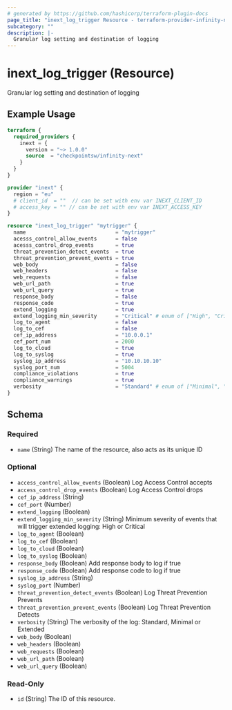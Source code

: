 ```yaml
---
# generated by https://github.com/hashicorp/terraform-plugin-docs
page_title: "inext_log_trigger Resource - terraform-provider-infinity-next"
subcategory: ""
description: |-
  Granular log setting and destination of logging
---
```


# inext_log_trigger (Resource)

Granular log setting and destination of logging

## Example Usage

```terraform
terraform {
  required_providers {
    inext = {
      version = "~> 1.0.0"
      source  = "checkpointsw/infinity-next"
    }
  }
}

provider "inext" {
  region = "eu"
  # client_id  = ""  // can be set with env var INEXT_CLIENT_ID
  # access_key = "" // can be set with env var INEXT_ACCESS_KEY
}

resource "inext_log_trigger" "mytrigger" {
  name                             = "mytrigger"
  acesss_control_allow_events      = false
  acesss_control_drop_events       = true
  threat_prevention_detect_events  = true
  threat_prevention_prevent_events = true
  web_body                         = false
  web_headers                      = false
  web_requests                     = false
  web_url_path                     = true
  web_url_query                    = true
  response_body                    = false
  response_code                    = true
  extend_logging                   = true
  extend_logging_min_severity      = "Critical" # enum of ["High", "Critical"]
  log_to_agent                     = false
  log_to_cef                       = false
  cef_ip_address                   = "10.0.0.1"
  cef_port_num                     = 2000
  log_to_cloud                     = true
  log_to_syslog                    = true
  syslog_ip_address                = "10.10.10.10"
  syslog_port_num                  = 5004
  compliance_violations            = true
  compliance_warnings              = true
  verbosity                        = "Standard" # enum of ["Minimal", "Standard", "Extended"]
}
```

<!-- schema generated by tfplugindocs -->
## Schema

### Required

- `name` (String) The name of the resource, also acts as its unique ID

### Optional

- `access_control_allow_events` (Boolean) Log Access Control accepts
- `access_control_drop_events` (Boolean) Log Access Control drops
- `cef_ip_address` (String)
- `cef_port` (Number)
- `extend_logging` (Boolean)
- `extend_logging_min_severity` (String) Minimum severity of events that will trigger extended logging: High or Critical
- `log_to_agent` (Boolean)
- `log_to_cef` (Boolean)
- `log_to_cloud` (Boolean)
- `log_to_syslog` (Boolean)
- `response_body` (Boolean) Add response body to log if true
- `response_code` (Boolean) Add response code to log if true
- `syslog_ip_address` (String)
- `syslog_port` (Number)
- `threat_prevention_detect_events` (Boolean) Log Threat Prevention Prevents
- `threat_prevention_prevent_events` (Boolean) Log Threat Prevention Detects
- `verbosity` (String) The verbosity of the log: Standard, Minimal or Extended
- `web_body` (Boolean)
- `web_headers` (Boolean)
- `web_requests` (Boolean)
- `web_url_path` (Boolean)
- `web_url_query` (Boolean)

### Read-Only

- `id` (String) The ID of this resource.


